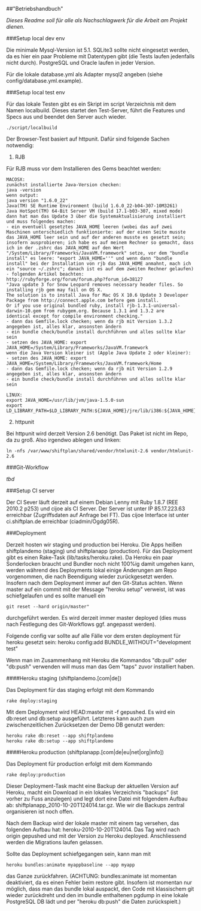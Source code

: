 ##"Betriebshandbuch"

_Dieses Readme soll für alle als Nachschlagwerk für die Arbeit am Projekt dienen._

###Setup local dev env

Die minimale Mysql-Version ist 5.1. SQLite3 sollte nicht eingesetzt werden, da es hier ein paar Probleme mit Datentypen gibt (die Tests laufen jedenfalls nicht durch). PostgreSQL und Oracle laufen in jeder Version.

Für die lokale database.yml als Adapter mysql2 angeben (siehe config/database.yml.example).

###Setup local test env

Für das lokale Testen gibt es ein Skript im script Verzeichnis mit dem Namen localbuild. Dieses startet den Test-Server, führt die Features und Specs aus und beendet den Server auch wieder.

    ./script/localbuild

Der Browser-Test basiert auf httpunit. Dafür sind folgende Sachen notwendig:

1. RJB

Für RJB muss vor dem Installieren des Gems beachtet werden:
    
    MACOSX:
    zunächst installierte Java-Version checken:
    java -version
    wenn output:
    java version "1.6.0_22"
    Java(TM) SE Runtime Environment (build 1.6.0_22-b04-307-10M3261)
    Java HotSpot(TM) 64-Bit Server VM (build 17.1-b03-307, mixed mode)
    dann hat man das Update 3 über die Systemaktualisierung installiert und muss folgendes machen:
    - ein eventuell gesetztes JAVA_HOME leeren (wobei das auf zwei Maschinen unterschiedlich funktionierte: auf der einen Seite musste das JAVA_HOME leer sein und auf der anderen musste es gesetzt sein; insofern ausprobieren; ich habe es auf meinem Rechner so gemacht, dass ich in der .zshrc das JAVA_HOME auf den Wert "/System/Library/Frameworks/JavaVM.framework" setze, vor dem "bundle install" es leere: "export JAVA_HOME=''" und wenn dann "bundle install" bei der Installation von rjb das JAVA_HOME anmahnt, mach ich ein "source ~/.zshrc"; danach ist es auf dem zweiten Rechner gelaufen)
    - folgenden Artikel beachten:
    http://rubyforge.org/forum/forum.php?forum_id=38127
    "Java update 3 for Snow Leopard removes necessary header files. So installing rjb gem may fail on OS X.
    The solution is to install Java for Mac OS X 10.6 Update 3 Developer Package from http://connect.apple.com before gem install.
    Or if you use original bundled ruby, install rjb-1.3.1-universal-darwin-10.gem from rubygem.org. Because 1.3.1 and 1.3.2 are 
    identical except for compile environment checking."
    - dann das Gemfile.lock checken; wenn da rjb mit Version 1.3.2 angegeben ist, alles klar, ansonsten ändern
    - ein bundle check/bundle install durchführen und alles sollte klar sein
    - setzen des JAVA_HOME: export JAVA_HOME=/System/Library/Frameworks/JavaVM.framework
    wenn die Java Version kleiner ist (Apple Java Update 2 oder kleiner):
    - setzen des JAVA_HOME: export JAVA_HOME=/System/Library/Frameworks/JavaVM.framework/Home
    - dann das Gemfile.lock checken; wenn da rjb mit Version 1.2.9 angegeben ist, alles klar, ansonsten ändern
    - ein bundle check/bundle install durchführen und alles sollte klar sein
    
    LINUX:
    export JAVA_HOME=/usr/lib/jvm/java-1.5.0-sun
    export LD_LIBRARY_PATH=$LD_LIBRARY_PATH:${JAVA_HOME}/jre/lib/i386:${JAVA_HOME}/jre/lib/i386/client

2. httpunit

Bei httpunit wird derzeit Version 2.6 benötigt. Das Paket ist nicht im Repo, da zu groß. Also irgendwo ablegen und linken:

    ln -nfs /var/www/shiftplan/shared/vendor/htmlunit-2.6 vendor/htmlunit-2.6

###Git-Workflow

_tbd_

###Setup CI server

Der CI Sever läuft derzeit auf einem Debian Lenny mit Ruby 1.8.7 (REE 2010.2 p253) und cijoe als CI Server. Der Server ist unter IP 85.17.223.63 erreichbar (Zugriffsdaten auf Anfrage bei FT). Das cijoe Interface ist unter ci.shiftplan.de erreichbar (ciadmin/Ogdg05R).

###Deployment

Derzeit hosten wir staging und production bei Heroku. Die Apps heißen shiftplandemo (staging) und shiftplanapp (production). Für das Deployment gibt es einen Rake-Task (lib/tasks/heroku.rake). Da Heroku ein paar Sonderlocken braucht und Bundler noch nicht 100%ig damit umgehen kann, werden während des Deployments lokal einige Änderungen am Repo vorgenommen, die nach Beendigung wieder zurückgesetzt werden. Insofern nach dem Deployment immer auf den Git-Status achten. Wenn master auf ein commit mit der Message "heroku setup" verweist, ist was schiefgelaufen und es sollte manuell ein 

    git reset --hard origin/master" 

durchgeführt werden. Es wird derzeit immer master deployed (dies muss nach Festlegung des Git-Workflows ggf. angepasst werden).

Folgende config var sollte auf alle Fälle vor dem ersten deployment für heroku gesetzt sein:
    heroku config:add BUNDLE_WITHOUT="development test"

Wenn man im Zusammenhang mit Heroku die Kommandos "db:pull" oder "db:push" verwenden will muss man das Gem "taps" zuvor installiert haben.

####Heroku staging (shiftplandemo.[com|de])

Das Deployment für das staging erfolgt mit dem Kommando

    rake deploy:staging

Mit dem Deployment wird HEAD:master mit -f gepushed. Es wird ein db:reset und db:setup ausgeführt. Letzteres kann auch zum zwischenzeitlichen Zurücksetzen der Demo DB genutzt werden:

    heroku rake db:reset --app shiftplandemo
    heroku rake db:setup --app shiftplandemo

####Heroku production (shiftplanapp.[com|de|eu|net|org|info])

Das Deployment für production erfolgt mit dem Kommando

    rake deploy:production

Dieser Deployment-Task macht eine Backup der aktuellen Version auf Heroku, macht ein Download in ein lokales Verzeichnis "backups" (ist vorher zu Fuss anzulegen) und legt dort eine Datei mit folgendem Aufbau ab: shiftplanapp_2010-10-20T124014.tar.gz. Wie wir die Backups zentral organisieren ist noch offen.

Nach dem Backup wird der lokale master mit einem tag versehen, das folgenden Aufbau hat: heroku-2010-10-20T124014. Das Tag wird nach origin gepushed und mit der Version zu Heroku deployed. Anschliessend werden die Migrations laufen gelassen.

Sollte das Deployment schiefgegangen sein, kann man mit 

    heroku bundles:animate myappbaseline --app myapp

das Ganze zurückfahren. (ACHTUNG: bundles:animate ist momentan deaktiviert, da es einen Fehler beim restore gibt. Insofern ist momentan nur möglich, dass man das bundle lokal auspackt, den Code mit klassischem git wieder zurückdreht und den im bundle enthaltenen pgdump in eine lokale PostgreSQL DB  lädt und per "heroku db:push" die Daten zurückspielt.)